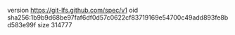 version https://git-lfs.github.com/spec/v1
oid sha256:1b9b9d68be97faf6df0d57c0622cf83719169e54700c49add893fe8bd583e99f
size 314777
